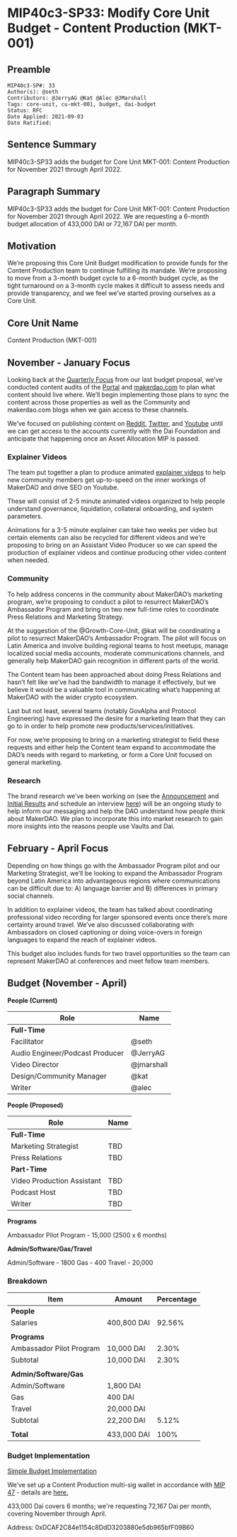 # MIP40c3-SP33: Modify Core Unit Budget - Content Production (MKT-001)
 
## Preamble

```
MIP40c3-SP#: 33
Author(s): @seth
Contributors: @JerryAG @Kat @Alec @JMarshall
Tags: core-unit, cu-mkt-001, budget, dai-budget
Status: RFC
Date Applied: 2021-09-03
Date Ratified:
```

## Sentence Summary

MIP40c3-SP33 adds the budget for Core Unit MKT-001: Content Production for November 2021 through April 2022.

## Paragraph Summary

MIP40c3-SP33 adds the budget for Core Unit MKT-001: Content Production for November 2021 through April 2022. We are requesting a 6-month budget allocation of 433,000 DAI or 72,167 DAI per month.

## Motivation

We’re proposing this Core Unit Budget modification to provide funds for the Content Production team to continue fulfilling its mandate. We’re proposing to move from a 3-month budget cycle to a 6-month budget cycle, as the tight turnaround on a 3-month cycle makes it difficult to assess needs and provide transparency, and we feel we’ve started proving ourselves as a Core Unit.

## Core Unit Name

Content Production (MKT-001)

## November - January Focus

Looking back at the [Quarterly Focus](https://forum.makerdao.com/t/mip40c3-sp21-modify-core-unit-budget-mkt-001/8427#quarterly-focus-5) from our last budget proposal, we’ve conducted content audits of the [Portal](https://miro.com/app/board/o9J_l0vK27E=/) and [makerdao.com](https://miro.com/app/board/o9J_l0vLTC0=/) to plan what content should live where. We’ll begin implementing those plans to sync the content across those properties as well as the Community and makerdao.com blogs when we gain access to these channels.

We’ve focused on publishing content on [Reddit](https://www.reddit.com/r/MakerDAO/), [Twitter](https://twitter.com/MakerMegaphone), and [Youtube](https://www.youtube.com/c/MakerDAO/videos) until we can get access to the accounts currently with the Dai Foundation and anticipate that happening once an Asset Allocation MIP is passed.

### Explainer Videos

The team put together a plan to produce animated [explainer videos](https://docs.google.com/document/d/191PU8wMkm3BB2pOkbJLgLu1xPA6dk4pCId-mArlB-1M/edit) to help new community members get up-to-speed on the inner workings of MakerDAO and drive SEO on Youtube.

These will consist of 2-5 minute animated videos organized to help people understand governance, liquidation, collateral onboarding, and system parameters.

Animations for a 3-5 minute explainer can take two weeks per video but certain elements can also be recycled for different videos and we’re proposing to bring on an Assistant Video Producer so we can speed the production of explainer videos and continue producing other video content when needed.

### Community

To help address concerns in the community about MakerDAO’s marketing program, we’re proposing to conduct a pilot to resurrect MakerDAO’s Ambassador Program and bring on two new full-time roles to coordinate Press Relations and Marketing Strategy.

At the suggestion of the @Growth-Core-Unit, @kat will be coordinating a pilot to resurrect MakerDAO’s Ambassador Program. The pilot will focus on Latin America and involve building regional teams to host meetups, manage localized social media accounts, moderate communications channels, and generally help MakerDAO gain recognition in different parts of the world.

The Content team has been approached about doing Press Relations and hasn’t felt like we’ve had the bandwidth to manage it effectively, but we believe it would be a valuable tool in communicating what’s happening at MakerDAO with the wider crypto ecosystem.

Last but not least, several teams (notably GovAlpha and Protocol Engineering) have expressed the desire for a marketing team that they can go to in order to help promote new products/services/initiatives.

For now, we’re proposing to bring on a marketing strategist to field these requests and either help the Content team expand to accommodate the DAO’s needs with regard to marketing, or form a Core Unit focused on general marketing.

### Research

The brand research we’ve been working on (see the [Announcement](https://forum.makerdao.com/t/participate-in-brand-research-support-marketing-efforts-for-makerdao/9341) and [Initial Results](https://forum.makerdao.com/t/informal-poll-brand-research-results-seeking-opinions-on-new-messaging/10020) and schedule an interview [here](http://calendly.com/humansofmaker)) will be an ongoing study to help inform our messaging and help the DAO understand how people think about MakerDAO. We plan to incorporate this into market research to gain more insights into the reasons people use Vaults and Dai.

## February - April Focus

Depending on how things go with the Ambassador Program pilot and our Marketing Strategist, we’ll be looking to expand the Ambassador Program beyond Latin America into advantageous regions where communications can be difficult due to: A) language barrier and B) differences in primary social channels.

In addition to explainer videos, the team has talked about coordinating professional video recording for larger sponsored events once there’s more certainty around travel. We’ve also discussed collaborating with Ambassadors on closed captioning or doing voice-overs in foreign languages to expand the reach of explainer videos.

This budget also includes funds for two travel opportunities so the team can represent MakerDAO at conferences and meet fellow team members.

## Budget (November - April)

**People (Current)**

| Role | Name |
| --- | --- |
| **Full-Time** |
| Facilitator | @seth |
| Audio Engineer/Podcast Producer | @JerryAG |
| Video Director | @jmarshall |
| Design/Community Manager | @kat |
| Writer | @alec |

**People (Proposed)**

| Role | Name |
| --- | --- |
| **Full-Time** |
| Marketing Strategist | TBD |
| Press Relations | TBD |
| **Part-Time** |
| Video Production Assistant | TBD |
| Podcast Host | TBD |
| Writer | TBD |

**Programs**

Ambassador Pilot Program - 15,000 (2500 x 6 months)

**Admin/Software/Gas/Travel**

Admin/Software - 1800
Gas - 400
Travel - 20,000

### Breakdown

| Item | Amount | Percentage |
| --- | --- | --- |
| **People** |||
|Salaries | 400,800 DAI | 92.56% |
|||
|**Programs**|||
| Ambassador Pilot Program | 10,000 DAI | 2.30% |
| Subtotal | 10,000 DAI | 2.30% |
|||
|**Admin/Software/Gas**|||
| Admin/Software | 1,800 DAI |
| Gas | 400 DAI |
| Travel | 20,000 DAI |
| Subtotal | 22,200 DAI | 5.12% |
|||
|**Total**| 433,000 DAI | 100% |

### Budget Implementation

[Simple Budget Implementation](http://159.203.86.45:8000/mips/details/MIP40#simple-budget-implementations)

We’ve set up a Content Production multi-sig wallet in accordance with [MIP 47](https://github.com/makerdao/mips/blob/master/MIP47/MIP47.md) - details are [here.](https://forum.makerdao.com/t/adding-content-production-multisig/8428)

433,000 Dai covers 6 months; we're requesting 72,167 Dai per month, covering November through April.

Address: 0xDCAF2C84e1154c8DdD3203880e5db965bfF09B60
